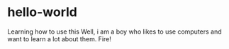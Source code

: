 # hello-world
Learning how to use this
Well, i am a boy who likes to use computers and want to learn a lot about them.
Fire!

